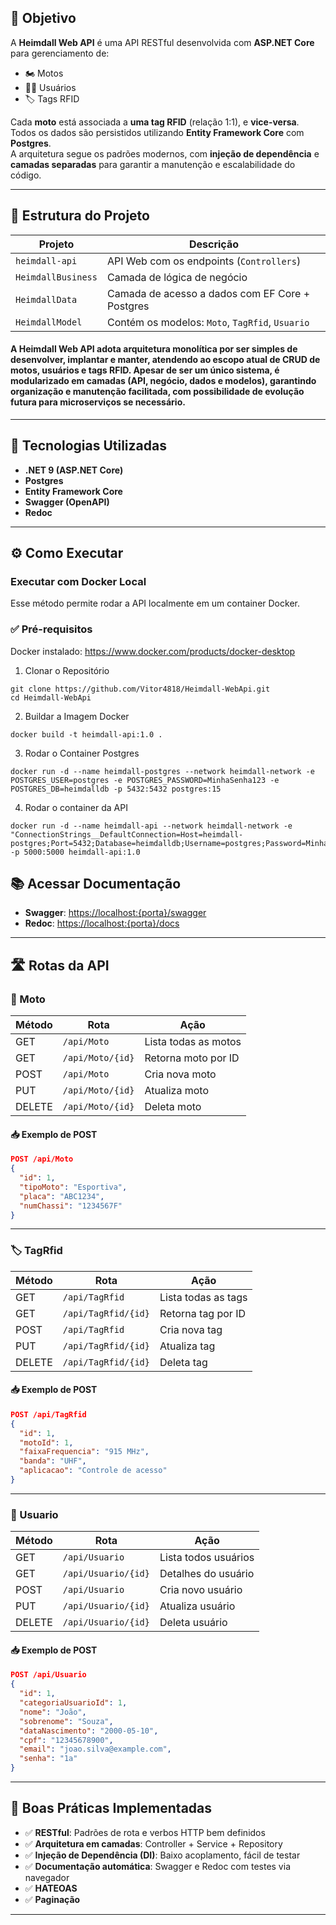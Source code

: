 ## 🎯 Objetivo

A **Heimdall Web API** é uma API RESTful desenvolvida com **ASP.NET Core** para gerenciamento de:

- 🏍️ Motos  
- 🧑‍💼 Usuários  
- 🏷️ Tags RFID  

Cada **moto** está associada a **uma tag RFID** (relação 1:1), e **vice-versa**. Todos os dados são persistidos utilizando **Entity Framework Core** com **Postgres**.  
A arquitetura segue os padrões modernos, com **injeção de dependência** e **camadas separadas** para garantir a manutenção e escalabilidade do código.

---

## 📁 Estrutura do Projeto

| Projeto            | Descrição |
|--------------------|-----------|
| `heimdall-api`     | API Web com os endpoints (`Controllers`) |
| `HeimdallBusiness` | Camada de lógica de negócio |
| `HeimdallData`     | Camada de acesso a dados com EF Core + Postgres |
| `HeimdallModel`    | Contém os modelos: `Moto`, `TagRfid`, `Usuario` |


#### A Heimdall Web API adota arquitetura monolítica por ser simples de desenvolver, implantar e manter, atendendo ao escopo atual de CRUD de motos, usuários e tags RFID. Apesar de ser um único sistema, é modularizado em camadas (API, negócio, dados e modelos), garantindo organização e manutenção facilitada, com possibilidade de evolução futura para microserviços se necessário.
---

## 🚀 Tecnologias Utilizadas

- **.NET 9 (ASP.NET Core)**  
- **Postgres**  
- **Entity Framework Core**  
- **Swagger (OpenAPI)**  
- **Redoc**

---

## ⚙️ Como Executar
### Executar com Docker Local
Esse método permite rodar a API localmente em um container Docker.

### ✅ Pré-requisitos
Docker instalado: https://www.docker.com/products/docker-desktop

 1. Clonar o Repositório
```
git clone https://github.com/Vitor4818/Heimdall-WebApi.git
cd Heimdall-WebApi
```
 2. Buildar a Imagem Docker
```
docker build -t heimdall-api:1.0 .
```
 3. Rodar o Container Postgres
```
docker run -d --name heimdall-postgres --network heimdall-network -e POSTGRES_USER=postgres -e POSTGRES_PASSWORD=MinhaSenha123 -e POSTGRES_DB=heimdalldb -p 5432:5432 postgres:15
```
 4. Rodar o container da API
```
docker run -d --name heimdall-api --network heimdall-network -e "ConnectionStrings__DefaultConnection=Host=heimdall-postgres;Port=5432;Database=heimdalldb;Username=postgres;Password=MinhaSenha123" -p 5000:5000 heimdall-api:1.0
```

## 📚 Acessar Documentação

- **Swagger**: [https://localhost:{porta}/swagger](https://localhost:{porta}/swagger)  
- **Redoc**: [https://localhost:{porta}/docs](https://localhost:{porta}/docs)
---

## 🛣️ Rotas da API

### 🔧 Moto

| Método | Rota            | Ação                |
|--------|------------------|---------------------|
| GET    | `/api/Moto`      | Lista todas as motos |
| GET    | `/api/Moto/{id}` | Retorna moto por ID  |
| POST   | `/api/Moto`      | Cria nova moto      |
| PUT    | `/api/Moto/{id}` | Atualiza moto       |
| DELETE | `/api/Moto/{id}` | Deleta moto         |

#### 📥 Exemplo de POST

```json
POST /api/Moto
{
  "id": 1,
  "tipoMoto": "Esportiva",
  "placa": "ABC1234",
  "numChassi": "1234567F"
}
```
---
### 🏷️ TagRfid

| Método | Rota                 | Ação              |
|--------|----------------------|-------------------|
| GET    | `/api/TagRfid`       | Lista todas as tags |
| GET    | `/api/TagRfid/{id}`  | Retorna tag por ID |
| POST   | `/api/TagRfid`       | Cria nova tag     |
| PUT    | `/api/TagRfid/{id}`  | Atualiza tag      |
| DELETE | `/api/TagRfid/{id}`  | Deleta tag        |

#### 📥 Exemplo de POST

```json
POST /api/TagRfid
{
  "id": 1,
  "motoId": 1,
  "faixaFrequencia": "915 MHz",
  "banda": "UHF",
  "aplicacao": "Controle de acesso"
}
```
---
### 👤 Usuario

| Método | Rota                  | Ação                  |
|--------|------------------------|------------------------|
| GET    | `/api/Usuario`         | Lista todos usuários   |
| GET    | `/api/Usuario/{id}`    | Detalhes do usuário    |
| POST   | `/api/Usuario`         | Cria novo usuário      |
| PUT    | `/api/Usuario/{id}`    | Atualiza usuário       |
| DELETE | `/api/Usuario/{id}`    | Deleta usuário         |

#### 📥 Exemplo de POST

```json
POST /api/Usuario
{
  "id": 1,
  "categoriaUsuarioId": 1,
  "nome": "João",
  "sobrenome": "Souza",
  "dataNascimento": "2000-05-10",
  "cpf": "12345678900",
  "email": "joao.silva@example.com",
  "senha": "1a"
}
```
---
## 🧠 Boas Práticas Implementadas

- ✅ **RESTful**: Padrões de rota e verbos HTTP bem definidos
- ✅ **Arquitetura em camadas**: Controller + Service + Repository
- ✅ **Injeção de Dependência (DI)**: Baixo acoplamento, fácil de testar
- ✅ **Documentação automática**: Swagger e Redoc com testes via navegador
- ✅ **HATEOAS**
- ✅ **Paginação**


---
